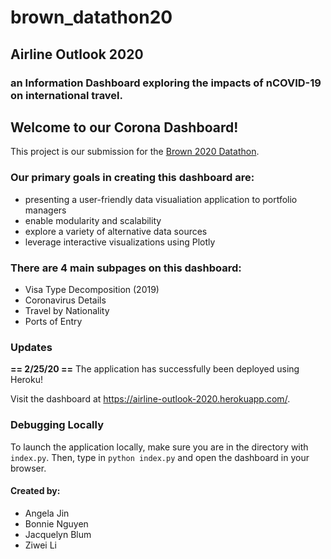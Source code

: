 # brown_datathon20
## Airline Outlook 2020
### an Information Dashboard exploring the impacts of nCOVID-19 on international travel.

## Welcome to our Corona Dashboard! 

This project is our submission for the [Brown 2020 Datathon](https://browndata.org/datathon/). 

### Our primary goals in creating this dashboard are:
* presenting a user-friendly data visualiation application to portfolio managers
* enable modularity and scalability 
* explore a variety of alternative data sources
* leverage interactive visualizations using Plotly 
  
### There are 4 main subpages on this dashboard:
* Visa Type Decomposition (2019)
* Coronavirus Details
* Travel by Nationality
* Ports of Entry

### Updates
**== 2/25/20 ==**
The application has successfully been deployed using Heroku! 

Visit the dashboard at https://airline-outlook-2020.herokuapp.com/.

### Debugging Locally
To launch the application locally, make sure you are in the directory with `index.py`.
Then, type in `python index.py` and open the dashboard in your browser. 


#### Created by:
* Angela Jin 
* Bonnie Nguyen
* Jacquelyn Blum
* Ziwei Li 
